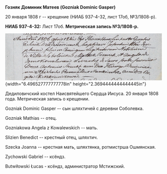 **Гозняк Доминик Матеев (Gozniak Dominic Gasper)**

20 января 1808 г -- крещение (НИАБ 937-4-32, лист 17об, №3/1808-р).

**НИАБ 937-4-32:** Лист 17об. **Метрическая запись №3/1808-р.**

![](./media/2aa97ca3adc571a62bcb716d5598a9664bb2035f.png){width="6.496527777777778in"
height="2.3694444444444445in"}

Дедиловичский костел Наисвятейшего Сердца Иисуса. 20 января 1808 года.
Метрическая запись о крещении.

Gozniak Dominic Gasper -- сын шляхтичей с деревни Соболевка.

Gozniak Mathias -- отец.

Gozniakowa Angela z Kowalewskich -- мать.

Slizien Benedict -- крестный отец, шляхтич.

Szecka Joanna -- крестная мать, шляхтянка, ротмистрша Ошмянская.

Zychowski Gabriel -- ксёндз.

Butwiłowski Łucas - ксёндз, администратор Мстижский.
